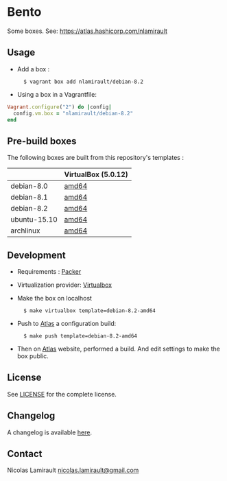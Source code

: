 # Bento

Some boxes. See: https://atlas.hashicorp.com/nlamirault


## Usage

* Add a box :

        $ vagrant box add nlamirault/debian-8.2

* Using a box in a Vagrantfile:

```ruby
Vagrant.configure("2") do |config|
  config.vm.box = "nlamirault/debian-8.2"
end
```

## Pre-build boxes

The following boxes are built from this repository's templates :

|               | VirtualBox (5.0.12)       |
| ------------- | ------------------        |
| debian-8.0    | [amd64][D80]              |
| debian-8.1    | [amd64][D81]              |
| debian-8.2    | [amd64][D82]              |
| ubuntu-15.10  | [amd64][U1510]            |
| archlinux     | [amd64][Arch]             |


## Development

* Requirements : [Packer][]

* Virtualization provider: [Virtualbox][]

* Make the box on localhost

        $ make virtualbox template=debian-8.2-amd64

* Push to [Atlas][] a configuration build:

        $ make push template=debian-8.2-amd64

* Then on [Atlas][] website, performed a build. And edit settings to make the box public.


## License

See [LICENSE][] for the complete license.


## Changelog

A changelog is available [here](ChangeLog.md).


## Contact

Nicolas Lamirault <nicolas.lamirault@gmail.com>




[LICENSE]: https://github.com/nlamirault/bento/blob/master/LICENSE



[Packer]: https://www.packer.io/
[Atlas]:  https://atlas.hashicorp.com
[Virtualbox]: https://www.virtualbox.org/


[D80]: https://atlas.hashicorp.com/nlamirault/boxes/jessie-8.0
[D81]: https://atlas.hashicorp.com/nlamirault/boxes/debian-8.1
[D82]: https://atlas.hashicorp.com/nlamirault/boxes/debian-8.2

[Arch]: https://atlas.hashicorp.com/nlamirault/boxes/archlinux

[U1510]: https://atlas.hashicorp.com/nlamirault/boxes/ubuntu-15.10

[N1412]: https://atlas.hashicorp.com/nlamirault/boxes/nixos-1412

